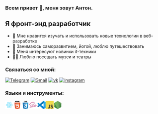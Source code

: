 ### Всем привет 👋, меня зовут Антон.

## Я фронт-энд разработчик
- 💪 Мне нравится изучать и использовать новые технологии в веб-разработке
- 🎉 Занимаюсь саморазвитием, йогой, люблю путешествовать
- 🥅 Меня интересуют новинки it-техники
- 🤹🏽 Люблю посещать музеи и театры

### Связаться со мной:

[![Telegram](https://img.shields.io/badge/-Telegram-0e1117?style=for-the-badge&logo=telegram&logoColor=299fd9)](https://t.me/bukletika)
[![Gmail](https://img.shields.io/badge/-email-0e1117?style=for-the-badge&logo=gmail)](mailto:animeridian@gmail.com)
[![vk](https://img.shields.io/badge/-ВКонтакте-0e1117?style=for-the-badge&logo=vk)](https://vk.com/foleas)
[![instagram](https://img.shields.io/badge/-instagram-0e1117?style=for-the-badge&logo=instagram)](https://instagram.com/bukletika)

### Языки и инструменты:

<img align="left" alt="React" width="26px" src="https://raw.githubusercontent.com/github/explore/80688e429a7d4ef2fca1e82350fe8e3517d3494d/topics/react/react.png" />
<img align="left" alt="HTML5" width="26px" src="https://raw.githubusercontent.com/github/explore/80688e429a7d4ef2fca1e82350fe8e3517d3494d/topics/html/html.png" />
<img align="left" alt="CSS3" width="26px" src="https://raw.githubusercontent.com/github/explore/80688e429a7d4ef2fca1e82350fe8e3517d3494d/topics/css/css.png" />
<img align="left" alt="Sass" width="26px" src="https://raw.githubusercontent.com/github/explore/80688e429a7d4ef2fca1e82350fe8e3517d3494d/topics/sass/sass.png" />
<img align="left" alt="Visual Studio Code" width="26px" src="https://raw.githubusercontent.com/github/explore/80688e429a7d4ef2fca1e82350fe8e3517d3494d/topics/visual-studio-code/visual-studio-code.png" />
<img align="left" alt="JavaScript" width="26px" src="https://raw.githubusercontent.com/github/explore/80688e429a7d4ef2fca1e82350fe8e3517d3494d/topics/javascript/javascript.png" />
<img align="left" alt="Node.js" width="26px" src="https://raw.githubusercontent.com/github/explore/80688e429a7d4ef2fca1e82350fe8e3517d3494d/topics/nodejs/nodejs.png" />


<br />
<br />


[website]: https://antonsedin.com/
[instagram]: https://www.instagram.com/bukletika/
[vk]: https://vk.com/foleas
